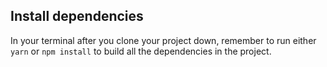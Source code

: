 
## Install dependencies
In your terminal after you clone your project down, remember to run either `yarn` or `npm install` to build all the dependencies in the project.



